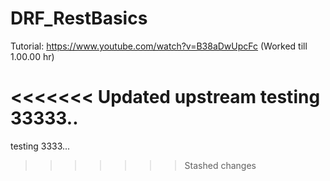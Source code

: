 # DRF_RestBasics

Tutorial:
https://www.youtube.com/watch?v=B38aDwUpcFc (Worked till 1.00.00 hr)

<<<<<<< Updated upstream
testing 33333..
=======
testing 3333...
>>>>>>> Stashed changes
